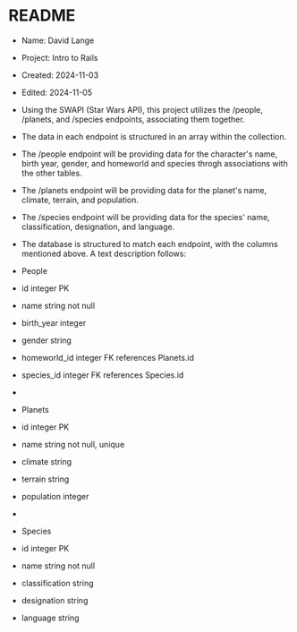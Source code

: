 # README

* Name:     David Lange
* Project:  Intro to Rails
* Created:  2024-11-03
* Edited:   2024-11-05

* Using the SWAPI (Star Wars API), this project utilizes the /people, /planets, and /species endpoints, associating them together.
* The data in each endpoint is structured in an array within the collection.
* The /people endpoint will be providing data for the character's name, birth year, gender, and homeworld and species throgh associations with the other tables.
* The /planets endpoint will be providing data for the planet's name, climate, terrain, and population.
* The /species endpoint will be providing data for the species' name, classification, designation, and language.
* The database is structured to match each endpoint, with the columns mentioned above. A text description follows:

* People
* id integer PK
* name string not null
* birth_year integer
* gender string
* homeworld_id integer FK references Planets.id
* species_id integer FK references Species.id
*
* Planets
* id integer PK
* name string not null, unique
* climate string
* terrain string
* population integer
*
* Species
* id integer PK
* name string not null
* classification string
* designation string
* language string